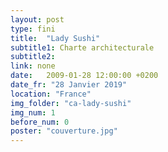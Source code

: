 ```yaml
---
layout: post
type: fini
title:  "Lady Sushi"
subtitle1: Charte architecturale
subtitle2: 
link: none
date:   2009-01-28 12:00:00 +0200
date_fr: "28 Janvier 2019"
location: "France"
img_folder: "ca-lady-sushi"
img_num: 1
before_num: 0
poster: "couverture.jpg"
---
```

